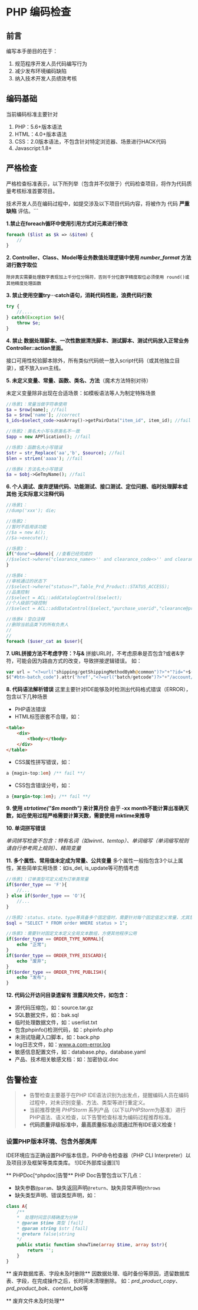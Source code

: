# PHP 编码检查
## 前言
编写本手册目的在于：
1. 规范程序开发人员代码编写行为 
2. 减少发布环境编码缺陷 
3. 纳入技术开发人员绩效考核

## 编码基础
当前编码标准主要针对
1. PHP：5.6+版本语法
2. HTML：4.0+版本语法
3. CSS：2.0版本语法，不包含针对特定浏览器、场景进行HACK代码
4. Javascript:1.8+

## 严格检查

严格检查标准表示，以下所列举（包含并不仅限于）代码检查项目，将作为代码质量考核标准首要项目。 

技术开发人员在编码过程中，如提交涉及以下项目代码内容，将被作为 代码 **严重缺陷** 评估。```

**1.禁止在foreach循环中使用引用方式对元素进行修改**
```php
foreach ($list as $k => &$item) {
    //
}
```

**2. Controller、Class、Model等业务数值处理逻辑中使用 *number_format* 方法进行数字取位**

```除非真实需要处理数字表现加上千分位分隔符，否则千分位数字精度取位必须使用 round()或其他精度处理函数```

**3. 禁止使用空置try···catch语句，消耗代码性能，浪费代码行数**
``` php
try {
    //....
} catch(Exception $e){
    throw $e;
}
```

**4. 禁止 数据处理脚本、一次性数据清洗脚本、测试脚本、测试代码放入正常业务Controller::action里面。**
 
接口可用性校验脚本除外，所有类似代码统一放入script代码（或其他独立目录），或不放入svn主线。

**5. 未定义变量、常量、函数、类名、方法**（魔术方法特别对待） 

未定义变量除非出现在合适场景：如模板语法等人为制定特殊场景 
```php
//场景1：常量当做字符串使用
$a = $row[name]; //fail
$a = $row['name']; //correct
$_ids=$select_code->asArray()->getPairData("item_id", item_id); //fail

//场景2：类名大小写与原类名不一致
$app = new APPlication(); //fail

//场景3：函数名大小写错误
$str = str_Replace('aa','b', $source); //fail
$len = strLen('aaaa'); //fail

//场景4：方法名大小写错误
$a = $obj->GeTmyName(); //fail
```

**6. 个人调试、废弃逻辑代码、功能测试、接口测试、定位问题、临时处理脚本或其他 无实际意义注释代码**
```php
//场景1：
//dump('xxx'); die;

//场景2：
//暂时不启用该功能
//$a = new A();
//$a->execute();

//场景3：
if("done"==$done){ //查看已经完成的
//$select->where("clearance_name<>'' and clearance_code<>'' and clearance_price>0");
}

//场景4：
//审核通过的状态下
//$select->where("status=?",Table_Prd_Product::STATUS_ACCESS);
//品类控制
//$select = ACL::addCatalogControl($select);
//个人级部门级控制
//$select = ACL::addDataControl($select,"purchase_userid","clearance@product");

//场景4：空白注释
//删除当前品类下的所有负责人
//
//
foreach ($user_cat as $user){
```

**7. URL拼接方法不考虑字符：?与&**
拼接URL时，不考虑原串是否包含?或者&字符，可能会因为路由方式的改变，导致拼接逻辑错误。
如： 
```php
var url = "<?=url("shipping/getShippingMethodByWh@common")?>"+"?id="+$(this).val();
$("#btn-batch_code").attr('href',"<?=url("batch/getcode")?>"+"/account/"+account);
```

**8. 代码语法解析错误**
这里主要针对IDE能够及时检测出代码格式错误（ERROR），包含以下几种场景

* PHP语法错误
* HTML标签嵌套不合理，如：

``` html
<table>
    <div>
        <tbody></tbody>
    </div>
</table>
```

* CSS属性拼写错误，如：

```css
a {magin-top:1em} /** fail **/
```

* CSS包含错误分号，如：
```css
a {margin-top:1em}; /** fail **/
```

**9. 使用 *strtotime("$m month")* 来计算月份**
**由于 -xx month不能计算出准确天数，如在使用过程严格需要计算天数，需要使用 mktime来推导**

**10. 单词拼写错误**

*单词拼写检查不包含：特有名词（如winnt、temtop）、单词缩写（单词缩写规则请自行参考网上规则）、精简变量*

**11. 多个属性、常用值未定成为常量、公共变量**
多个属性一般指包含3个以上属性，某些简单实用场景：如is_del, is_update等可酌情考虑
```php
//场景1：订单类型可定义成为订单类常量
if($order_type == 'F'){
    //...
} else if($order_type == 'O'){
    //...
}

//场景2：status、state、type等具备多个固定值时，需要针对每个固定值定义常量，尤其禁止使用常量值进行运算、比较！！！
$sql = "SELECT * FROM order WHERE status > 1";

//场景3：需要针对固定文本定义全局文本数组，方便其他程序公用
if($order_type == ORDER_TYPE_NORMAL){
    echo "正常";
}
if($order_type == ORDER_TYPE_DISCARD){
    echo "废弃";
}
if($order_type == ORDER_TYPE_PUBLISH){
    echo "发布";
}
```

**12. 代码公开访问目录遗留有 泄露风险文件，如包含：**

- 源代码压缩包，如：source.tar.gz
- SQL数据文件，如：bak.sql
- 临时处理数据文件，如：userlist.txt
- 包含phpinfo()检测代码，如：phpinfo.php
- 未测试隐藏入口脚本，如：back.php
- log日志文件，如：www.a.com-error.log
- 敏感信息配置文件，如：database.php，database.yaml
- 产品、技术相关敏感文档：如：加密协议.doc

## 告警检查
> - 告警检查主要基于在PHP IDE语法识别为出发点，提醒编码人员在编码过程中，对未识别变量、方法、类型等进行重定义。
> - 当前推荐使用 *PHPStorm* 系列产品（以下以*PHPStorm*为基准）进行PHP语法、语义检查，以下告警检查标准为编码过程推荐标准。
> - **代码质量评级标准中，最高质量标准必须通过所有IDE语义检查！**

### 设置PHP版本环境、包含外部类库
IDE环境应当正确设置PHP版本信息，PHP命令检查器（PHP CLI Interpreter）以及项目涉及框架等类库类库。
![IDE外部库设置][1]

** PHPDoc[^phpdoc]告警** 
PHP Doc告警包含以下几点：

- 缺失参数`@param`、缺失返回声明`@return`、缺失异常声明`@throws`
- 缺失类型声明、错误类型声明，如：
```php
class A{
    /**
    *  处理时间显示精确度为分钟
    * @param $time 类型 [fail]
    * @param string $str [fail]
    * @return false|string
    */
    public static function showTime(array $time, array $str){
        return '';
    }
}
```
** 废弃数据库表、字段未及时删除**
因数据处理、临时备份等原因，遗留数据库表、字段，在完成操作之后，长时间未清理删除。
如：*prd_product_copy*、 *prd_product_bak*、*content_bak*等

** 废弃文件未及时处理**